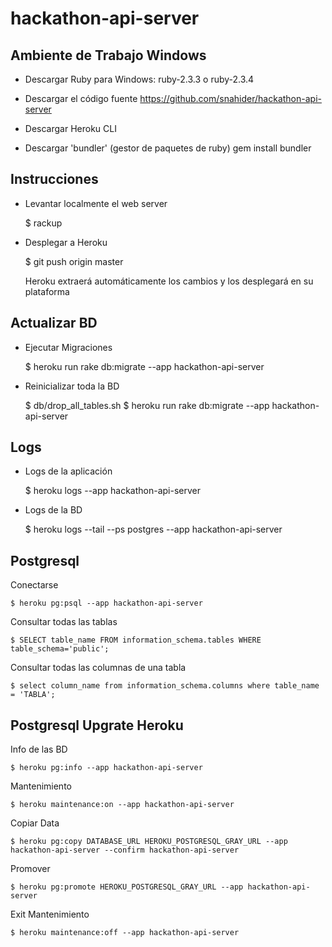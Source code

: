 # hackathon-api-server

Ambiente de Trabajo Windows
---------------------------

- Descargar Ruby para Windows: ruby-2.3.3 o ruby-2.3.4

- Descargar el código fuente
https://github.com/snahider/hackathon-api-server

- Descargar Heroku CLI

- Descargar 'bundler' (gestor de paquetes de ruby)
	gem install bundler

Instrucciones
-----------------
- Levantar localmente el web server

	$ rackup

- Desplegar a Heroku

	$ git push origin master

	Heroku extraerá automáticamente los cambios y los desplegará en su plataforma

Actualizar BD
----------------

- Ejecutar Migraciones

	$ heroku run rake db:migrate --app hackathon-api-server

- Reinicializar toda la BD

	$ db/drop_all_tables.sh
	$ heroku run rake db:migrate --app hackathon-api-server

Logs
-----------------
- Logs de la aplicación

	$ heroku logs --app hackathon-api-server

- Logs de la BD

	$ heroku logs --tail --ps postgres --app hackathon-api-server

Postgresql
------------------
Conectarse

	$ heroku pg:psql --app hackathon-api-server

Consultar todas las tablas

	$ SELECT table_name FROM information_schema.tables WHERE table_schema='public';

Consultar todas las columnas de una tabla

	$ select column_name from information_schema.columns where table_name = 'TABLA';

Postgresql Upgrate Heroku
--------------------------
Info de las BD

	$ heroku pg:info --app hackathon-api-server

Mantenimiento

	$ heroku maintenance:on --app hackathon-api-server

Copiar Data

	$ heroku pg:copy DATABASE_URL HEROKU_POSTGRESQL_GRAY_URL --app hackathon-api-server --confirm hackathon-api-server

Promover

	$ heroku pg:promote HEROKU_POSTGRESQL_GRAY_URL --app hackathon-api-server

Exit Mantenimiento

	$ heroku maintenance:off --app hackathon-api-server